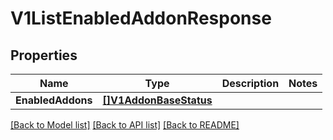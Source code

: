 # V1ListEnabledAddonResponse

## Properties

Name | Type | Description | Notes
------------ | ------------- | ------------- | -------------
**EnabledAddons** | [**[]V1AddonBaseStatus**](V1AddonBaseStatus.md) |  | 

[[Back to Model list]](../README.md#documentation-for-models) [[Back to API list]](../README.md#documentation-for-api-endpoints) [[Back to README]](../README.md)


